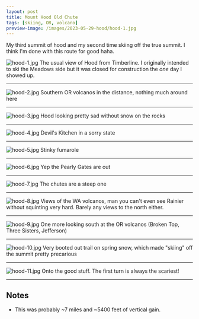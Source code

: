 ```yaml
---
layout: post
title: Mount Hood Old Chute
tags: [skiing, OR, volcano]
preview-image: /images/2023-05-29-hood/hood-1.jpg
---
```


My third summit of hood and my second time skiing off the true summit.
I think I'm done with this route for good haha.

<!--more-->

![hood-1.jpg](/images/2023-05-29-hood/hood-1.jpg)
The usual view of Hood from Timberline.
I originally intended to ski the Meadows side but it was closed for construction the _one_ day I showed up.

---

![hood-2.jpg](/images/2023-05-29-hood/hood-2.jpg)
Southern OR volcanos in the distance, nothing much around here

---

![hood-3.jpg](/images/2023-05-29-hood/hood-3.jpg)
Hood looking pretty sad without snow on the rocks

---

![hood-4.jpg](/images/2023-05-29-hood/hood-4.jpg)
Devil's Kitchen in a sorry state

---

![hood-5.jpg](/images/2023-05-29-hood/hood-5.jpg)
Stinky fumarole

---

![hood-6.jpg](/images/2023-05-29-hood/hood-6.jpg)
Yep the Pearly Gates are out

---

![hood-7.jpg](/images/2023-05-29-hood/hood-7.jpg)
The chutes are a steep one

---

![hood-8.jpg](/images/2023-05-29-hood/hood-8.jpg)
Views of the WA volcanos, man you can't even see Rainier without squinting very hard.
Barely any views to the north either.

---

![hood-9.jpg](/images/2023-05-29-hood/hood-9.jpg)
One more looking south at the OR volcanos (Broken Top, Three Sisters, Jefferson)

---

![hood-10.jpg](/images/2023-05-29-hood/hood-10.jpg)
Very booted out trail on spring snow, which made "skiing" off the summit pretty precarious

---

![hood-11.jpg](/images/2023-05-29-hood/hood-11.jpg)
Onto the good stuff. The first turn is always the scariest!

---

## Notes
* This was probably ~7 miles and ~5400 feet of vertical gain.
